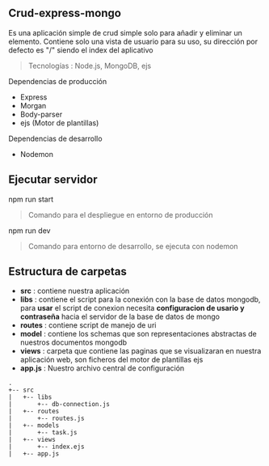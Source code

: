 


## **Crud-express-mongo**


Es una aplicación simple de crud simple solo para añadir y eliminar un elemento.
Contiene solo una vista de usuario para su uso, su dirección por defecto es "/" siendo el index del aplicativo

> Tecnologías : Node.js, MongoDB, ejs

Dependencias de producción
 - Express
 - Morgan
 - Body-parser
 - ejs (Motor de plantillas)

Dependencias de desarrollo
 - Nodemon
## Ejecutar servidor
 npm run start
> Comando para el despliegue en entorno de producción

 npm run dev
> Comando para entorno de desarrollo, se ejecuta con nodemon

## Estructura de carpetas

 - **src** : contiene nuestra aplicación
 - **libs** : contiene el script para la conexión  con la base de datos mongodb, para **usar** el script de conexion necesita **configuracion de usario y contraseña** hacia el servidor de la base de datos de mongo
 - **routes** : contiene script de manejo de uri
 - **model** : contiene los schemas que son representaciones abstractas de nuestros documentos mongodb
 - **views** : carpeta que contiene las paginas que se visualizaran en nuestra aplicación web, son ficheros  del motor de plantillas ejs
 - **app.js** : Nuestro archivo central de configuración

```
.
+-- src
|   +-- libs
|   	+-- db-connection.js
|   +-- routes
|   	+-- routes.js
|   +-- models
|   	+-- task.js
|   +-- views
|   	+-- index.ejs
|   +-- app.js
```
